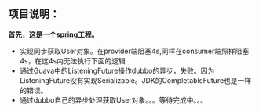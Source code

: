 ## 项目说明：
**首先，这是一个spring工程。**  

- 实现同步获取User对象。在provider端阻塞4s,同样在consumer端照样阻塞4s，在这4s内无法执行下面的逻辑
- 通过Guava中的ListeningFuture操作dubbo的异步，失败。因为ListeningFuture没有实现Serializable。JDK的CompletableFuture也是一样的错误。
- 通过dubbo自己的异步处理获取User对象。。。等待完成中。。。